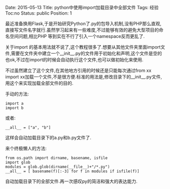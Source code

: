 Date: 2015-05-13
Title: python中使用import加载目录中全部文件
Tags:  经验
Toc:no
Status: public
Position: 1

最近准备换用Flask,于是开始研究Python了.py的包导入机制,没有PHP那么直观,直接写文件名字就行.虽然学习起来有一些难度,不过能够有效的避免大型项目的命名空间问题,相比PHP 等到实在不行了引入一个namespace反而更乱了.

关于import 的基本用法就不说了,这个教程很多了.想要从其他文件夹里面import文件,需要在文件夹中建立一个__init__.py的文件用于初始化和声明,这个文件是空的也ok,不过在import的时候会自动执行这个文件,也可以做初始化来使用.

不过虽然建立了这个文件,在其他地方引用的时候还是只能每次通过from xx import xx加载一个文件,不是很方便.标准的用法是,修改目录下的__init__.py文件,用这个来实现加载全部文件的目的.

手动的方法:

```
import a
import b
```
或者:
```
__all__ = ["a", "b"]

```
这样会自动加载目录下的a.py和b.py文件了.

来个终极懒人的方法:

```
from os.path import dirname, basename, isfile
import glob
modules = glob.glob(dirname(__file__)+"/*.py")
__all__ = [ basename(f)[:-3] for f in modules if isfile(f)]

```

自动加载目录下的全部文件.再一次感叹py的简洁和强大的表达能力.
